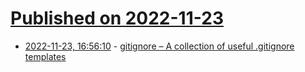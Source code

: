 # [Published on 2022-11-23](index.md)

* [2022-11-23, 16:56:10](https://news.ycombinator.com/item?id=33721664) - [gitignore – A collection of useful .gitignore templates](https://github.com/github/gitignore)
